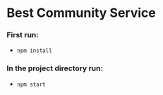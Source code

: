 # Best Community Service

### First run: 
* `npm install`

### In the project directory run:
* `npm start`




